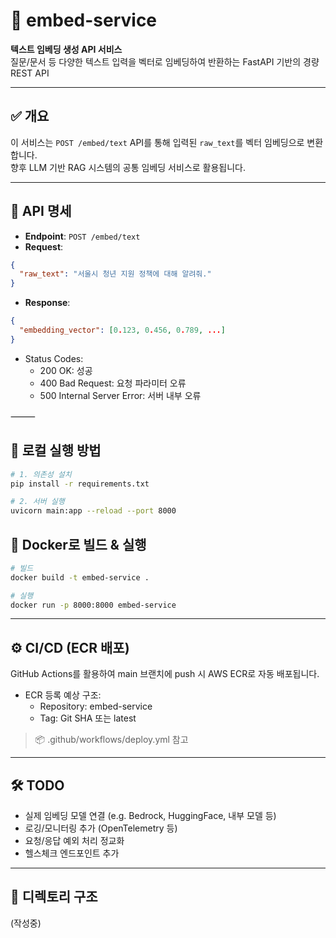# 🧠 embed-service

**텍스트 임베딩 생성 API 서비스**  
질문/문서 등 다양한 텍스트 입력을 벡터로 임베딩하여 반환하는 FastAPI 기반의 경량 REST API

---

## ✅ 개요

이 서비스는 `POST /embed/text` API를 통해 입력된 `raw_text`를 벡터 임베딩으로 변환합니다.  
향후 LLM 기반 RAG 시스템의 공통 임베딩 서비스로 활용됩니다.

---

## 🧩 API 명세

- **Endpoint**: `POST /embed/text`
- **Request**:
```json
{
  "raw_text": "서울시 청년 지원 정책에 대해 알려줘."
}
```
- **Response**:
```json
{
  "embedding_vector": [0.123, 0.456, 0.789, ...]
}
```
- Status Codes:
	- 200 OK: 성공
	- 400 Bad Request: 요청 파라미터 오류
	- 500 Internal Server Error: 서버 내부 오류

⸻

## 🚀 로컬 실행 방법
```bash
# 1. 의존성 설치
pip install -r requirements.txt

# 2. 서버 실행
uvicorn main:app --reload --port 8000
```

## 🐳 Docker로 빌드 & 실행
```bash
# 빌드
docker build -t embed-service .

# 실행
docker run -p 8000:8000 embed-service
```

---

## ⚙️ CI/CD (ECR 배포)
GitHub Actions를 활용하여 main 브랜치에 push 시 AWS ECR로 자동 배포됩니다.

- ECR 등록 예상 구조:
	- Repository: embed-service
	- Tag: Git SHA 또는 latest
> 📦 .github/workflows/deploy.yml 참고

---

## 🛠️ TODO
- 실제 임베딩 모델 연결 (e.g. Bedrock, HuggingFace, 내부 모델 등)
- 로깅/모니터링 추가 (OpenTelemetry 등)
- 요청/응답 예외 처리 정교화
- 헬스체크 엔드포인트 추가

---

## 📁 디렉토리 구조

(작성중)